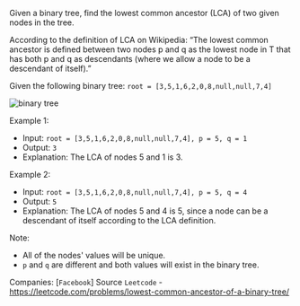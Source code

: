 Given a binary tree, find the lowest common ancestor (LCA) of two given nodes in the tree.

According to the definition of LCA on Wikipedia: “The lowest common ancestor is defined between two nodes p and q as the lowest node in T that has both p and q as descendants (where we allow a node to be a descendant of itself).”

Given the following binary tree:  `root = [3,5,1,6,2,0,8,null,null,7,4]`

![binary tree](https://assets.leetcode.com/uploads/2018/12/14/binarytree.png)

Example 1:

- Input: `root = [3,5,1,6,2,0,8,null,null,7,4], p = 5, q = 1`
- Output: `3`
- Explanation: The LCA of nodes 5 and 1 is 3.

Example 2:

- Input: `root = [3,5,1,6,2,0,8,null,null,7,4], p = 5, q = 4`
- Output: `5`
- Explanation: The LCA of nodes 5 and 4 is 5, since a node can be a descendant of itself according to the LCA definition.
 
Note:

- All of the nodes' values will be unique.
- `p` and `q` are different and both values will exist in the binary tree.

Companies: [`Facebook`]
Source `Leetcode` - https://leetcode.com/problems/lowest-common-ancestor-of-a-binary-tree/
